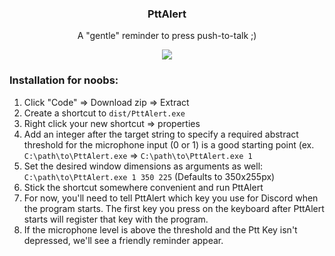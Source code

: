 <div align="center">

<h3>PttAlert</h3>

A "gentle" reminder to press push-to-talk ;)

<img src="https://i.imgur.com/RCiSvU4.png"><img/>

</div>

### Installation for noobs:

1. Click "Code" => Download zip => Extract
2. Create a shortcut to `dist/PttAlert.exe`
3. Right click your new shortcut => properties
4. Add an integer after the target string to specify a required abstract threshold for the microphone input (0 or 1) is a good starting point (ex. `C:\path\to\PttAlert.exe` => `C:\path\to\PttAlert.exe 1`
5. Set the desired window dimensions as arguments as well: `C:\path\to\PttAlert.exe 1 350 225` (Defaults to 350x255px)
6. Stick the shortcut somewhere convenient and run PttAlert
7. For now, you'll need to tell PttAlert which key you use for Discord when the program starts. The first key you press on the keyboard after PttAlert starts will register that key with the program.
8. If the microphone level is above the threshold and the Ptt Key isn't depressed, we'll see a friendly reminder appear.
